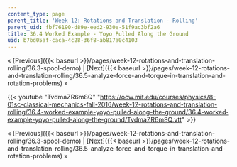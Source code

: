 ```yaml
---
content_type: page
parent_title: 'Week 12: Rotations and Translation - Rolling'
parent_uid: fbf76190-d89e-eed2-930e-51f9ac3bf2a6
title: 36.4 Worked Example - Yoyo Pulled Along the Ground
uid: b7bd05af-caca-4c28-36f8-ab817a0c4103
---
```


« [Previous]({{< baseurl >}}/pages/week-12-rotations-and-translation-rolling/36.3-spool-demo) | [Next]({{< baseurl >}}/pages/week-12-rotations-and-translation-rolling/36.5-analyze-force-and-torque-in-translation-and-rotation-problems) »

{{< youtube "TvdmaZR6m8Q" "https://ocw.mit.edu/courses/physics/8-01sc-classical-mechanics-fall-2016/week-12-rotations-and-translation-rolling/36.4-worked-example-yoyo-pulled-along-the-ground/36.4-worked-example-yoyo-pulled-along-the-ground/TvdmaZR6m8Q.vtt" >}}

« [Previous]({{< baseurl >}}/pages/week-12-rotations-and-translation-rolling/36.3-spool-demo) | [Next]({{< baseurl >}}/pages/week-12-rotations-and-translation-rolling/36.5-analyze-force-and-torque-in-translation-and-rotation-problems) »